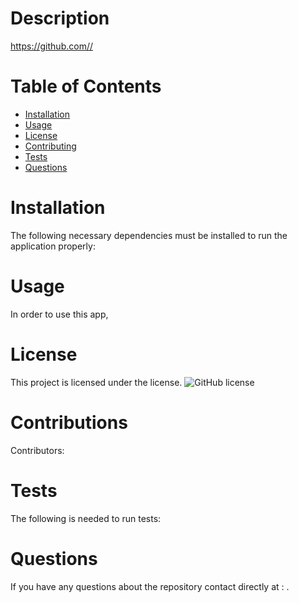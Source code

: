 
# 
# Description
https://github.com//

# Table of Contents 
* [Installation](#installation)
* [Usage](#usage)
* [License](#license)
* [Contributing](#contributing)
* [Tests](#tests)
* [Questions](#questions)
# Installation
The following necessary dependencies must be installed to run the application properly: 
# Usage
In order to use this app, 
# License
This project is licensed under the  license. 
![GitHub license](https://img.shields.io/badge/license-MIT-blue.svg)
# Contributions
​Contributors: 
# Tests
The following is needed to run tests: 
# Questions
If you have any questions about the repository contact  directly at : .
